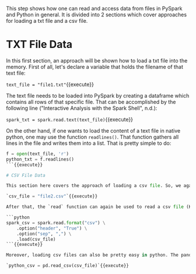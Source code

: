 This step shows how one can read and access data from files in PySpark and Python in general.
It is divided into 2 sections which cover approaches for loading a txt file and a csv file.

# TXT File Data

In this first section, an approach will be shown how to load a txt file into the memory. First of all, let's declare a variable that holds the filename of that text file:

`text_file = "file1.txt"`{{execute}}

The text file needs to be loaded into PySpark by creating a dataframe which contains all rows of that specific file. That can be accomplished by the following line ("Interactive Analysis with the Spark Shell", n.d.):

`spark_txt = spark.read.text(text_file)`{{execute}}

On the other hand, if one wants to load the content of a text file in native python, one may use the function `readlines()`. That function gathers all lines in the file and writes them into a list. That is pretty simple to do:

```python
f = open(text_file, 'r')
python_txt = f.readlines()
```{{execute}}

# CSV File Data

This section here covers the approach of loading a csv file. So, we again start with declaring a variable again that hold the name of the csv file:

`csv_file = "file2.csv"`{{execute}}

After that, the `read` function can again be used to read a csv file (Kakarla et al., 2021, p. 38). However, some declarations need to be done beforehand. For instance, options are added to tell PySpark that there is a header in the csv file that holds the names of the columns and how each cell is separated from each other (certainly by which character, in that case by commas).

```python
spark_csv = spark.read.format("csv") \
    .option("header", "True") \
    .option("sep", ",") \
    .load(csv_file)
```{{execute}}

Moreover, loading csv files can also be pretty easy in python. The pandas library provides a function called `read_csv()` to read csv files from the disk ("Pandas Cheat Sheet", 2020). It can be used like the following:

`python_csv = pd.read_csv(csv_file)`{{execute}}
